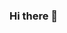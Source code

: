 ### Hi there 👋

<!--
**YifangHao/YifangHao** is a ✨ _special_ ✨ repository because its `README.md` (this file) appears on your GitHub profile.

Here are some ideas to get you started:

- 🔭 I’m currently working on my capstone course to finish my degree.
- 🌱 I’m currently learning how to use Github.
- 👯 I’m looking to collaborate on creating a nice resume
- 🤔 I’m looking for help with keeping my cat on a healthy weight
- 💬 Ask me about my pets
- 📫 How to reach me: yhao@g.emporia.edu
- 😄 Pronouns: He/Him/His
- ⚡ Fun fact: Spicy food makes me happy and sweaty.
-->

